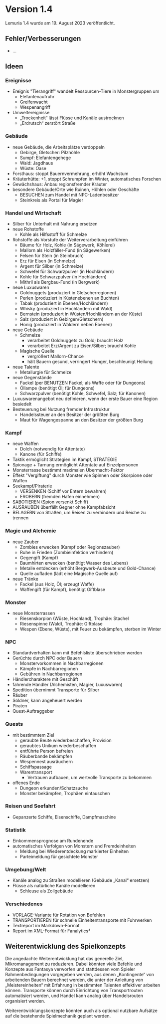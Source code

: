 # Version 1.4

Lemuria 1.4 wurde am 19. August 2023 veröffentlicht.

## Fehler/Verbesserungen

- …

## Ideen

### Ereignisse

- Ereignis "Tierangriff" wandelt Ressourcen-Tiere in Monstergruppen um
  - Elefantenaufruhr
  - Greifenwacht
  - Wespenangriff
- Umweltereignisse
  - „Trockenheit“ lässt Flüsse und Kanäle austrocknen
  - „Erdrutsch“ zerstört Straße

### Gebäude

- neue Gebäude, die Arbeitsplätze verdoppeln
  - Gebirge, Gletscher: Pilzhöhle
  - Sumpf: Elefantengehege
  - Wald: Jagdhaus
  - Wüste: Oase
- Forsthaus: stoppt Bauernvermehrung, erhöht Wachstum
- Kräuterhütte: +1, stoppt Schrumpfen im Winter, automatisches Forschen
- Gewächshaus: Anbau regionsfremder Kräuter
- besondere Gebäude/Orte wie Ruinen, Höhlen oder Geschäfte
  - BESUCHEN zum Handel mit NPC-Ladenbesitzer
  - Steinkreis als Portal für Magier

### Handel und Wirtschaft

- Silber für Unterhalt mit Nahrung ersetzen
- neue Rohstoffe
  - Kohle als Hilfsstoff für Schmelze
- Rohstoffe als Vorstufe der Weiterverarbeitung einführen
  - Bäume für Holz, Kohle (in Sägewerk, Köhlerei)
  - Mallorn als Holzfäller-Fund (in Sägewerken)
  - Felsen für Stein (in Steinbruch)
  - Erz für Eisen (in Schmelze)
  - Argent für Silber (in Schmelze)
  - Schwefel für Schwarzpulver (in Hochländern)
  - Kohle für Schwarzpulver (in Hochländern)
  - Mithril als Bergbau-Fund (in Bergwerk)
- neue Luxuswaren
  - Goldnuggets (produziert in Gletscherregionen)
  - Perlen (produziert in Küstenebenen an Buchten)
  - Tabak (produziert in Ebenen/Hochländern)
  - Whisky (produziert in Hochländern mit Wald)
  - Bernstein (produziert in Wüsten/Hochländern an der Küste)
  - Salz (produziert in Gebirgen/Gletschern)
  - Honig (produziert in Wäldern neben Ebenen)
- neue Gebäude
  - Schmelze
    - verarbeitet Goldnuggets zu Gold; braucht Holz
    - verarbeitet Erz/Argent zu Eisen/Silber; braucht Kohle
  - Magische Quelle
    - vergrößert Mallorn-Chance
    - hält Bauern gesund, verringert Hunger, beschleunigt Heilung
- neue Talente
  - Metallurgie für Schmelze
- neue Gegenstände
  - Fackel (per BENUTZEN Fackel; als Waffe oder für Dungeons)
  - Öllampe (benötigt Öl; für Dungeons)
  - Schwarzpulver (benötigt Kohle, Schwefel, Salz; für Kanonen)
- Luxuswarenangebot neu definieren, wenn der erste Bauer eine Region besiedelt
- Besteuerung bei Nutzung fremder Infrastruktur
  - Handelssteuer an den Besitzer der größten Burg
  - Maut für Wagengespanne an den Besitzer der größten Burg

### Kampf

- neue Waffen
  - Dolch (notwendig für Attentate)
  - Kanone (für Schiffe)
- Taktik ermöglicht Strategien im Kampf, STRATEGIE
- Spionage + Tarnung ermöglicht Attentate auf Einzelpersonen
- Monsterrasse bestimmt maximalen Übermacht-Faktor
- Effekt "Vergiftung" durch Monster wie Spinnen oder Skorpione oder Waffen
- Seekampf/Piraterie
  - VERSENKEN (Schiff vor Entern bewahren)
  - EROBERN (fremden Hafen einnehmen)
- SABOTIEREN (Spion versenkt Schiff)
- AUSRAUBEN überfällt Gegner ohne Kampfabsicht
- BELAGERN von Straßen, um Reisen zu verhindern und Reiche zu trennen

### Magie und Alchemie

- neue Zauber
  - Zombies erwecken (Kampf oder Regionszauber)
  - Ruhe in Frieden (Zombieinfektion verhindern)
  - Gegengift (Kampf)
  - Baumhirten erwecken (benötigt Wasser des Lebens)
  - Metalle entdecken (erhöht Bergwerk-Ausbeute und Gold-Chance)
  - Quelle aufladen (lädt eine Magische Quelle auf)
- neue Tränke
  - Fackel (aus Holz, Öl; erzeugt Waffe)
  - Waffengift (für Kampf), benötigt Giftblase

### Monster

- neue Monsterrassen
  - Riesenskorpion (Wüste, Hochland), Trophäe: Stachel
  - Riesenspinne (Wald), Trophäe: Giftblase
  - Wespen (Ebene, Wüste), mit Feuer zu bekämpfen, sterben im Winter

### NPC

- Standardverhalten kann mit Befehlsliste überschrieben werden
- Gerüchte durch NPC oder Bauern
  - Monstervorkommen in Nachbarregionen
  - Kämpfe in Nachbarregionen
  - Gebühren in Nachbarregionen
- Händlercharaktere mit Geschäft
- fahrende Händler (Alchemisten, Magier, Luxuswaren)
- Spedition übernimmt Transporte für Silber
- Räuber
- Söldner, kann angeheuert werden
- Piraten
- Quest-Auftraggeber

### Quests

- mit bestimmtem Ziel
  - geraubte Beute wiederbeschaffen, Provision 
  - geraubtes Unikum wiederbeschaffen
  - entführte Person befreien
  - Räuberbande bekämpfen
  - Wespennest ausräuchern
  - Schiffspassage
  - Warentransport
    - Vertrauen aufbauen, um wertvolle Transporte zu bekommen
- offenes Ende
  - Dungeon erkunden/Schatzsuche
  - Monster bekämpfen, Trophäen eintauschen

### Reisen und Seefahrt

- Gepanzerte Schiffe, Eisenschiffe, Dampfmaschine

### Statistik

- Einkommensprognose am Rundenende
- automatisches Verfolgen von Monstern und Fremdeinheiten
  - Meldung bei Wiederentdeckung markierter Einheiten
  - Parteimeldung für gesichtete Monster

### Umgebung/Welt

- Kanäle analog zu Straßen modellieren (Gebäude „Kanal“ ersetzen)
- Flüsse als natürliche Kanäle modellieren
  - Schleuse als Zollgebäude

### Verschiedenes

- VORLAGE-Variante für Rotation von Befehlen
- TRANSPORTIEREN für schnelle Einheitentransporte mit Fuhrwerken
- Textreport im Markdown-Format
- Report im XML-Format für Fanalytics³

## Weiterentwicklung des Spielkonzepts

Die angedachte Weiterentwicklung hat das generelle Ziel, Mikromanagement zu
reduzieren. Dabei könnten viele Befehle und Konzepte aus Fantasya verworfen
und stattdessen vom Spieler Rahmenbedingungen vorgegeben werden, aus denen
„Kontingente“ von arbeitenden Bauern berechnet werden, die unter der Anleitung
von „Meistereinheiten“ mit Erfahrung in bestimmten Talenten effektiver arbeiten
können. Transporte können durch Einrichtung von Transportrouten automatisiert
werden, und Handel kann analog über Handelsrouten organisiert werden.

Weiterentwicklungskonzepte könnten auch als optional nutzbare Aufsätze auf die
bestehende Spielmechanik geplant werden.
